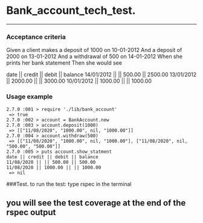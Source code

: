 
# Bank_account_tech_test.
------------

### Acceptance criteria
Given a client makes a deposit of 1000 on 10-01-2012
And a deposit of 2000 on 13-01-2012
And a withdrawal of 500 on 14-01-2012
When she prints her bank statement
Then she would see

date || credit || debit || balance
14/01/2012 || || 500.00 || 2500.00
13/01/2012 || 2000.00 || || 3000.00
10/01/2012 || 1000.00 || || 1000.00

### Usage example
```$ irb
2.7.0 :001 > require './lib/bank_account'
 => true
2.7.0 :002 > account = BankAccount.new
2.7.0 :003 > account.deposit(1000)
 => [["11/08/2020", "1000.00", nil, "1000.00"]]
2.7.0 :004 > account.withdraw(500)
 => [["11/08/2020", "1000.00", nil, "1000.00"], ["11/08/2020", nil, "500.00", "500.00"]]
2.7.0 :005 > puts account.show_statment
date || credit || debit || balance
11/08/2020 || || 500.00 || 500.00
11/08/2020 || 1000.00 || || 1000.00
 => nil
 ```


###Test.
to run the test: type rspec in the terminal

you will see the test coverage at the end of the rspec output
----
